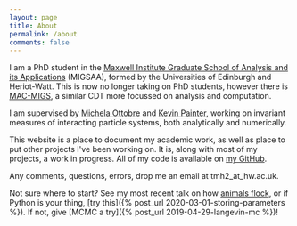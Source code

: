 ```yaml
---
layout: page
title: About
permalink: /about
comments: false
---
```

I am a PhD student in the [Maxwell Institute Graduate School of Analysis and its Applications](http://www.maxwell.ac.uk/migsaa) (MIGSAA), formed by the Universities of Edinburgh and Heriot-Watt. This is now no longer taking on PhD students, however there is [MAC-MIGS](https://www.mac-migs.ac.uk/), a similar CDT more focussed on analysis and computation.

I am supervised by [Michela Ottobre](http://www.macs.hw.ac.uk/~mo3/) and [Kevin Painter](http://www.macs.hw.ac.uk/~painter/), working on invariant measures of interacting particle systems, both analytically and numerically.

This website is a place to document my academic work, as well as place to put other projects I've been working on. It is, along with most of my projects, a work in progress. All of my code is available on [my GitHub](https://github.com/Tom271).

Any comments, questions, errors, drop me an email at tmh2_at_hw.ac.uk.

Not sure where to start? See my most recent talk on how [animals flock](https://tom271.github.io/Slides/SIAMColloq2020/#/), or if Python is your thing, [try this]({% post_url 2020-03-01-storing-parameters %}). If not, give [MCMC a try]({% post_url 2019-04-29-langevin-mc %})!

